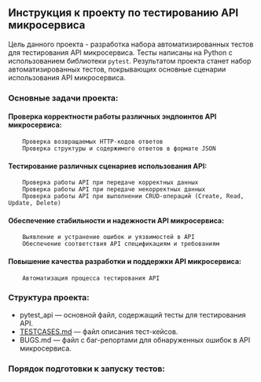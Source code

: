 ## Инструкция к проекту по тестированию API микросервиса

Цель данного проекта - разработка набора автоматизированных тестов для тестирования API микросервиса. Тесты написаны на Python с использованием библиотеки `pytest`. Результатом проекта станет набор автоматизированных тестов, покрывающих основные сценарии использования API микросервиса.

### Основные задачи проекта:

#### Проверка корректности работы различных эндпоинтов API микросервиса:
        Проверка возвращаемых HTTP-кодов ответов
        Проверка структуры и содержимого ответов в формате JSON

#### Тестирование различных сценариев использования API:
        Проверка работы API при передаче корректных данных
        Проверка работы API при передаче некорректных данных
        Проверка работы API при выполнении CRUD-операций (Create, Read, Update, Delete)

#### Обеспечение стабильности и надежности API микросервиса:
        Выявление и устранение ошибок и уязвимостей в API
        Обеспечение соответствия API спецификациям и требованиям

#### Повышение качества разработки и поддержки API микросервиса:
        Автоматизация процесса тестирования API

### Структура проекта:

- pytest_api — основной файл, содержащий тесты для тестирования API.
- [TESTCASES.md](/avito.tech/blob/main/TESTCASES.md) — файл описания тест-кейсов.
- BUGS.md — файл с баг-репортами для обнаруженных ошибок в API микросервиса.

### Порядок подготовки к запуску тестов:
